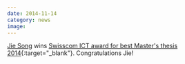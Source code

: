 ```yaml
---
date: 2014-11-14
category: news
image: 
---
```


[Jie Song](/people/song/) wins [Swisscom ICT award for best Master's thesis 2014](http://www.swisscom.ch/de/about/jobs/hochschulabsolventen/swisscom-innovationspreis.html){:target="_blank"}. Congratulations Jie!